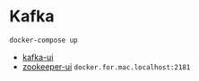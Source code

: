 # Kafka

```sh
docker-compose up
```
* [kafka-ui](http://localhost:8123/ui)
* [zookeeper-ui](http://localhost:9123) `docker.for.mac.localhost:2181`
